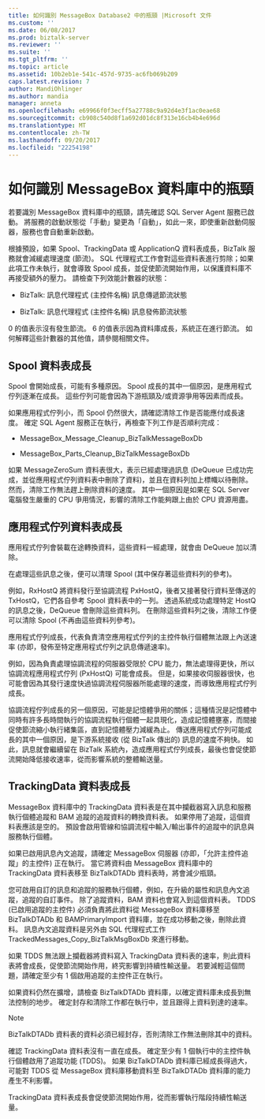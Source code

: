 ```yaml
---
title: 如何識別 MessageBox Database2 中的瓶頸 |Microsoft 文件
ms.custom: ''
ms.date: 06/08/2017
ms.prod: biztalk-server
ms.reviewer: ''
ms.suite: ''
ms.tgt_pltfrm: ''
ms.topic: article
ms.assetid: 10b2eb1e-541c-457d-9735-ac6fb069b209
caps.latest.revision: 7
author: MandiOhlinger
ms.author: mandia
manager: anneta
ms.openlocfilehash: e69966f0f3ecff5a27788c9a92d4e3f1ac0eae68
ms.sourcegitcommit: cb908c540d8f1a692d01dc8f313e16cb4b4e696d
ms.translationtype: MT
ms.contentlocale: zh-TW
ms.lasthandoff: 09/20/2017
ms.locfileid: "22254198"
---
```

# <a name="how-to-identify-bottlenecks-in-the-messagebox-database"></a>如何識別 MessageBox 資料庫中的瓶頸
若要識別 MessageBox 資料庫中的瓶頸，請先確認 SQL Server Agent 服務已啟動。 將服務的啟動狀態從「手動」變更為「自動」，如此一來，即使重新啟動伺服器，服務也會自動重新啟動。  
  
 根據預設，如果 Spool、TrackingData 或 ApplicationQ 資料表成長，BizTalk 服務就會減緩處理速度 (節流)。 SQL 代理程式工作會對這些資料表進行剪除；如果此項工作未執行，就會導致 Spool 成長，並促使節流開始作用，以保護資料庫不再接受額外的壓力。 請檢查下列效能計數器的狀態：  
  
-   BizTalk: 訊息代理程式 (主控件名稱) 訊息傳遞節流狀態  
  
-   BizTalk: 訊息代理程式 (主控件名稱) 訊息發佈節流狀態  
  
 0 的值表示沒有發生節流。 6 的值表示因為資料庫成長，系統正在進行節流。 如何解釋這些計數器的其他值，請參閱相關文件。  
  
## <a name="spool-table-growth"></a>Spool 資料表成長  
 Spool 會開始成長，可能有多種原因。 Spool 成長的其中一個原因，是應用程式佇列逐漸在成長。 這些佇列可能會因為下游瓶頸及/或資源爭用等因素而成長。  
  
 如果應用程式佇列小，而 Spool 仍然很大，請確認清除工作是否能應付成長速度。 確定 SQL Agent 服務正在執行，再檢查下列工作是否順利完成：  
  
-   MessageBox_Message_Cleanup_BizTalkMessageBoxDb  
  
-   MessageBox_Parts_Cleanup_BizTalkMessageBoxDb  
  
 如果 MessageZeroSum 資料表很大，表示已經處理過訊息 (DeQueue 已成功完成，並從應用程式佇列資料表中刪除了資料)，並且在資料列加上標幟以待刪除。 然而，清除工作無法趕上刪除資料的速度。 其中一個原因是如果在 SQL Server 電腦發生嚴重的 CPU 爭用情況，影響的清除工作能夠跟上由於 CPU 資源用盡。  
  
## <a name="application-queue-table-growth"></a>應用程式佇列資料表成長  
 應用程式佇列會裝載在途轉換資料，這些資料一經處理，就會由 DeQueue 加以清除。  
  
 在處理這些訊息之後，便可以清理 Spool (其中保存著這些資料列的參考)。  
  
 例如，RxHostQ 將資料發行至協調流程 PxHostQ，後者又接著發行資料至傳送的 TxHostQ，它們各自參考 Spool 資料表中的一列。 透過系統成功處理特定 HostQ 的訊息之後，DeQueue 會刪除這些資料列。 在刪除這些資料列之後，清除工作便可以清除 Spool (不再由這些資料列參考)。  
  
 應用程式佇列成長，代表負責清空應用程式佇列的主控件執行個體無法跟上內送速率 (亦即，發佈至特定應用程式佇列之訊息傳遞速率)。  
  
 例如，因為負責處理協調流程的伺服器受限於 CPU 能力，無法處理得更快，所以協調流程應用程式佇列 (PxHostQ) 可能會成長。 但是，如果接收伺服器很快，也可能會因為其發行速度快過協調流程伺服器所能處理的速度，而導致應用程式佇列成長。  
  
 協調流程佇列成長的另一個原因，可能是記憶體爭用的關係；這種情況是記憶體中同時有許多長時間執行的協調流程執行個體一起具現化，造成記憶體壅塞，而間接促使節流縮小執行緒集區，直到記憶體壓力減緩為止。 傳送應用程式佇列可能成長的其中一個原因，是下游系統接收 (從 BizTalk 傳出的) 訊息的速度不夠快。 如此，訊息就會繼續留在 BizTalk 系統內，造成應用程式佇列成長，最後也會促使節流開始降低接收速率，從而影響系統的整體輸送量。  
  
## <a name="trackingdata-table-growth"></a>TrackingData 資料表成長  
 MessageBox 資料庫中的 TrackingData 資料表是在其中攔截器寫入訊息和服務執行個體追蹤和 BAM 追蹤的追蹤資料的轉換資料表。 如果停用了追蹤，這個資料表應該是空的。 預設會啟用管線和協調流程中輸入/輸出事件的追蹤中的訊息與服務執行個體。  
  
 如果已啟用訊息內文追蹤，請確定 MessageBox 伺服器 (亦即，「允許主控件追蹤」的主控件) 正在執行。 當它將資料由 MessageBox 資料庫中的 TrackingData 資料表移至 BizTalkDTADb 資料表時，將會減少瓶頸。  
  
 您可啟用自訂的訊息和追蹤的服務執行個體，例如，在升級的屬性和訊息內文追蹤，追蹤的自訂事件。 除了追蹤資料，BAM 資料也會寫入到這個資料表。 TDDS (已啟用追蹤的主控件) 必須負責將此資料從 MessageBox 資料庫移至 BizTalkDTADb 和 BAMPrimaryImport 資料庫，並在成功移動之後，刪除此資料。 訊息內文追蹤資料是另外由 SQL 代理程式工作 TrackedMessages_Copy_BizTalkMsgBoxDb 來進行移動。  
  
 如果 TDDS 無法跟上攔截器將資料寫入 TrackingData 資料表的速率，則此資料表將會成長，促使節流開始作用，終究影響到持續性輸送量。 若要減輕這個問題，請確定至少有 1 個啟用追蹤的主控件正在執行。  
  
 如果資料仍然在擴增，請檢查 BizTalkDTADb 資料庫，以確定資料庫未成長到無法控制的地步。 確定封存和清除工作都在執行中，並且跟得上資料到達的速率。  
  
> [!NOTE]
>  BizTalkDTADb 資料表的資料必須已經封存，否則清除工作無法刪除其中的資料。  
  
 確認 TrackingData 資料表沒有一直在成長。 確定至少有 1 個執行中的主控件執行個體啟用了追蹤功能 (TDDS)。 如果 BizTalkDTADb 資料庫已經成長得過大，可能對 TDDS 從 MessageBox 資料庫移動資料至 BizTalkDTADb 資料庫的能力產生不利影響。  
  
 TrackingData 資料表成長會促使節流開始作用，從而影響執行階段持續性輸送量。